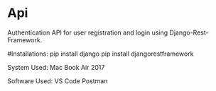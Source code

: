 # Api
Authentication API for user registration and login using Django-Rest-Framework.

#Installations: pip install django
               pip install djangorestframework

System Used: Mac Book Air 2017

Software Used: VS Code
               Postman
               
